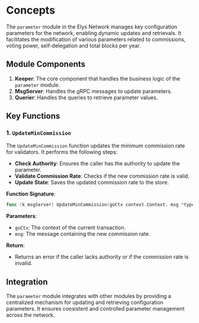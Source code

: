 <!--
order: 1
-->

# Concepts

The `parameter` module in the Elys Network manages key configuration parameters for the network, enabling dynamic updates and retrievals. It facilitates the modification of various parameters related to commissions, voting power, self-delegation and total blocks per year.

## Module Components

1. **Keeper**: The core component that handles the business logic of the `parameter` module.
2. **MsgServer**: Handles the gRPC messages to update parameters.
3. **Querier**: Handles the queries to retrieve parameter values.

## Key Functions

### 1. `UpdateMinCommission`

The `UpdateMinCommission` function updates the minimum commission rate for validators. It performs the following steps:

- **Check Authority**: Ensures the caller has the authority to update the parameter.
- **Validate Commission Rate**: Checks if the new commission rate is valid.
- **Update State**: Saves the updated commission rate to the store.

**Function Signature**:

```go
func (k msgServer) UpdateMinCommission(goCtx context.Context, msg *types.MsgUpdateMinCommission) (*types.MsgUpdateMinCommissionResponse, error)
```

**Parameters**:

- `goCtx`: The context of the current transaction.
- `msg`: The message containing the new commission rate.

**Return**:

- Returns an error if the caller lacks authority or if the commission rate is invalid.

## Integration

The `parameter` module integrates with other modules by providing a centralized mechanism for updating and retrieving configuration parameters. It ensures consistent and controlled parameter management across the network.
